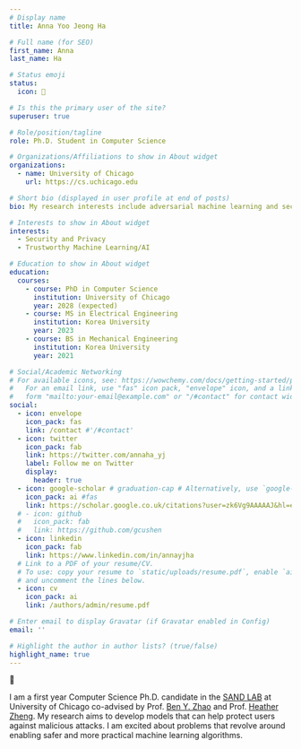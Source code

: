 ```yaml
---
# Display name
title: Anna Yoo Jeong Ha 

# Full name (for SEO)
first_name: Anna
last_name: Ha

# Status emoji
status:
  icon: 🍓

# Is this the primary user of the site?
superuser: true

# Role/position/tagline
role: Ph.D. Student in Computer Science

# Organizations/Affiliations to show in About widget
organizations:
  - name: University of Chicago
    url: https://cs.uchicago.edu 

# Short bio (displayed in user profile at end of posts)
bio: My research interests include adversarial machine learning and security in AI.

# Interests to show in About widget
interests:
  - Security and Privacy
  - Trustworthy Machine Learning/AI

# Education to show in About widget
education:
  courses:
    - course: PhD in Computer Science
      institution: University of Chicago
      year: 2028 (expected)
    - course: MS in Electrical Engineering
      institution: Korea University
      year: 2023
    - course: BS in Mechanical Engineering
      institution: Korea University
      year: 2021

# Social/Academic Networking
# For available icons, see: https://wowchemy.com/docs/getting-started/page-builder/#icons
#   For an email link, use "fas" icon pack, "envelope" icon, and a link in the
#   form "mailto:your-email@example.com" or "/#contact" for contact widget.
social:
  - icon: envelope
    icon_pack: fas
    link: /contact #'/#contact'
  - icon: twitter
    icon_pack: fab
    link: https://twitter.com/annaha_yj
    label: Follow me on Twitter
    display:
      header: true
  - icon: google-scholar # graduation-cap # Alternatively, use `google-scholar` icon from `ai` icon pack
    icon_pack: ai #fas
    link: https://scholar.google.co.uk/citations?user=zk6Vg9AAAAAJ&hl=en
  # - icon: github
  #   icon_pack: fab
  #   link: https://github.com/gcushen
  - icon: linkedin
    icon_pack: fab
    link: https://www.linkedin.com/in/annayjha
  # Link to a PDF of your resume/CV.
  # To use: copy your resume to `static/uploads/resume.pdf`, enable `ai` icons in `params.yaml`,
  # and uncomment the lines below.
  - icon: cv
    icon_pack: ai
    link: /authors/admin/resume.pdf

# Enter email to display Gravatar (if Gravatar enabled in Config)
email: ''

# Highlight the author in author lists? (true/false)
highlight_name: true
---
```


👋

I am a first year Computer Science Ph.D. candidate in the [SAND LAB](https://sandlab.cs.uchicago.edu/index.html) at University of Chicago co-advised by Prof. [Ben Y. Zhao](http://people.cs.uchicago.edu/~ravenben/) and Prof. [Heather Zheng](http://people.cs.uchicago.edu/~htzheng/). My research aims to develop models that can help protect users against malicious attacks. I am excited about problems that revolve around enabling safer and more practical machine learning algorithms. 

